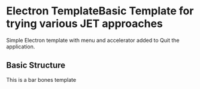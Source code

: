 # Electron TemplateBasic Template for trying various JET approaches
Simple Electron template with menu and accelerator added to Quit the application.

## Basic Structure
This is a bar bones template
